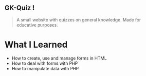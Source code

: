 ## GK-Quiz !

> A small website with quizzes on general knowledge.
> Made for educative purposes.

# What I Learned

- How to create, use and manage forms in HTML
- How to deal with forms with PHP
- How to manipulate data with PHP
